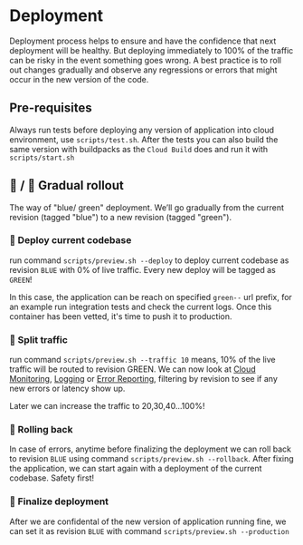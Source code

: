 # Deployment

Deployment process helps to ensure  and have the confidence that next deployment will be healthy. But deploying immediately to 100% of the traffic can be risky in the event something goes wrong. A best practice is to roll out changes gradually and observe any regressions or errors that might occur in the new version of the code.

## Pre-requisites
Always run tests before deploying any version of application into cloud environment, use `scripts/test.sh`. After the tests you can also build the same version with buildpacks as the `Cloud Build` does and run it with `scripts/start.sh`

## :blue_book: / :green_book: Gradual rollout

The way of "blue/ green" deployment. We’ll go gradually from the current revision (tagged "blue") to a new revision (tagged "green").

### :blue_book: Deploy current codebase
run command `scripts/preview.sh --deploy` to deploy current codebase as revision `BLUE` with 0% of live traffic. Every new deploy will be tagged as `GREEN`!

In this case, the application can be reach on specified `green--` url prefix, for an example run integration tests and check the current logs. Once this container has been vetted, it's time to push it to production.

### :vertical_traffic_light: Split traffic
run command `scripts/preview.sh --traffic 10` means, 10% of the live traffic will be routed to revision GREEN. We can now look at [Cloud Monitoring](https://cloud.google.com/monitoring), [Logging](https://cloud.google.com/logging) or [Error Reporting](https://cloud.google.com/error-reporting), filtering by revision to see if any new errors or latency show up.

Later we can increase the traffic to 20,30,40...100%!

### :red_circle: Rolling back
In case of errors, anytime before finalizing the deployment we can roll back to revision `BLUE` using command `scripts/preview.sh --rollback`. After fixing the application, we can start again with a deployment of the current codebase. Safety first!

### :green_book: Finalize deployment
After we are confidental of the new version of application running fine, we can set it as revision `BLUE` with command `scripts/preview.sh --production`
